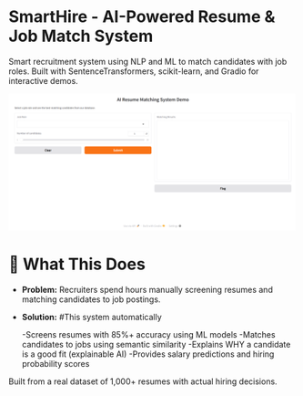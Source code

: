 
# SmartHire - AI-Powered Resume & Job Match System
Smart recruitment system using NLP and ML to match candidates with job roles. Built with SentenceTransformers, scikit-learn, and Gradio for interactive demos.

<p align="center">
    <img src="image_resume_matching_demo.png" alt="demo-img"/>
</p>


# 🚀 What This Does
- **Problem:**
   Recruiters spend hours manually screening resumes and matching candidates to job postings.
- **Solution:**
 #This system automatically
  
    -Screens resumes with 85%+ accuracy using ML models
    -Matches candidates to jobs using semantic similarity
    -Explains WHY a candidate is a good fit (explainable AI)
    -Provides salary predictions and hiring probability scores

Built from a real dataset of 1,000+ resumes with actual hiring decisions.
